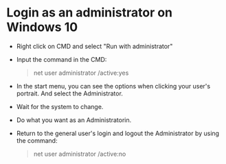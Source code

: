 # Login as an administrator on Windows 10

* Right click on CMD and select "Run with administrator"

* Input the command in the CMD:
  
  > net user administrator /active:yes
  
* In the start menu, you can see the options when clicking your user's portrait. And select the Administrator.

* Wait for the system to change.

* Do what you want as an Administratorin.

* Return to the general user's login and logout the Administrator by using the command:

  > net user administrator /active:no
  
  
